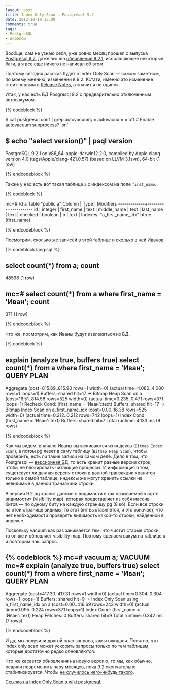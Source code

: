 ```yaml
---
layout: post
title: Index Only Scan в Postgresql 9.2
date: 2012-10-10 13:09
comments: true
tags:
- PostgreSQL
- индексы
---
```


Вообще, сам не узнаю себя, уже ровно месяц прошел с выпуска [Postgresql 9.2](http://www.postgresql.org/docs/9.2/static/release-9-2.html), даже вышло [обновление 9.2.1](http://www.postgresql.org/docs/9.2/static/release-9-2-1.html), исправляющее некоторые баги, а я все еще ничего не написал об этом.

Поэтому сегодня рассказ будет о Index Only Scan — самом заметном, по моему мнению, изменении в 9.2. Кстати, именно это
изменение стоит первым в [Release Notes](http://www.postgresql.org/docs/9.2/static/release-9-2.html), а значит я не
одинок.

<!-- more -->

Итак, у нас есть БД Posgresql 9.2 с предварительно отключенным автовакумом.

{% codeblock %}

$ cat postgresql.conf | grep autovacuum\ =
autovacuum = off			# Enable autovacuum subprocess?  'on'

$ echo "select version()" | psql
             version
-----------------------------------------------------------------------------
 PostgreSQL 9.2.1 on x86_64-apple-darwin12.2.0, compiled by Apple 
 clang version 4.0 (tags/Apple/clang-421.0.57) (based on LLVM 3.1svn), 64-bit
(1 row)

{% endcodeblock %}

Также у нас есть вот такая таблица `a` с индексом на поле `first_name`.

{% codeblock %}

mc=# \d a
         Table "public.a"
   Column    |  Type   | Modifiers 
-------------+---------+-----------
 id          | integer | 
 first_name  | text    | 
 middle_name | text    | 
 last_name   | text    | 
 checked     | boolean | 
 b           | text    | 
Indexes:
    "a_first_name_idx" btree (first_name)

{% endcodeblock %}

Посмотрим, сколько же записей в этой таблице и сколько в ней Иванов.

{% codeblock lang:sql %}

select count(*) from a;
 count 
-------
 48596
(1 row)

mc=# select count(*) from a where first_name = 'Иван';
 count 
-------
   371
(1 row)

{% endcodeblock %}

Что же, посмотрим, как Иваны будут извлекаться из БД.

{% codeblock %}

explain (analyze true, buffers true) select count(*) from a where first_name = 'Иван';
                                                             QUERY PLAN                                                             
------------------------------------------------------------------------------------------------------------------------------------
 Aggregate  (cost=815.89..815.90 rows=1 width=0) (actual time=4.080..4.080 rows=1 loops=1)
   Buffers: shared hit=17
   ->  Bitmap Heap Scan on a  (cost=16.51..814.58 rows=525 width=0) (actual time=0.235..0.471 rows=371 loops=1)
         Recheck Cond: (first_name = 'Иван'::text)
         Buffers: shared hit=17
         ->  Bitmap Index Scan on a_first_name_idx  (cost=0.00..16.38 rows=525 width=0) (actual time=0.212..0.212 rows=742 loops=1)
               Index Cond: (first_name = 'Иван'::text)
               Buffers: shared hit=7
 Total runtime: 4.133 ms
(9 rows)

{% endcodeblock %}

Как мы видем, вначале Иваны вытаскиваются из индекса (`Bitmap Index Scan`), а потом pg лезет в саму таблицу
(`Bitmap Heap Scan`), чтобы проверить, есть ли такие записи на самом деле. Дело в том, что Postgresql —
[версионная БД](http://www.postgresql.org/docs/9.2/static/mvcc-intro.html), то есть хранит разные версии строк, чтобы не
блокировать читающие процессы. И информация о том, сущетсвует ли данная версия строки в данной транзакции хранится
только в самой таблице, индексы же могут хранить ссылки на невидимые в данной транзакции строки.

В версии 9.2 pg хранит данные о видимости в так называемой «карте видимости» (visibility map), которая представляет из
себя массив битов — по одному биту на каждую страницу pg (8 кб). Если все строки на этой странице видимы, то этот бит
выставляется, и это означает, что нет необходимости проверять видимость какой-то строки, найденной в индексе.

Поскольку vacuum как раз занимается тем, что чистит старые строки, то он же и обновляет visibility map. Поэтому сделаем
вакум на таблице `a` и повторим наш запрос.

{% codeblock %}
mc=# vacuum a;
VACUUM
mc=# explain (analyze true, buffers true) select count(*) from a where first_name = 'Иван';
                                                             QUERY PLAN                                                              
-------------------------------------------------------------------------------------------------------------------------------------
 Aggregate  (cost=417.30..417.31 rows=1 width=0) (actual time=0.304..0.304 rows=1 loops=1)
   Buffers: shared hit=9
   ->  Index Only Scan using a_first_name_idx on a  (cost=0.00..416.69 rows=243 width=0) (actual time=0.095..0.224 rows=371 loops=1)
         Index Cond: (first_name = 'Иван'::text)
         Heap Fetches: 0
         Buffers: shared hit=9
 Total runtime: 0.342 ms
(7 rows)

{% endcodeblock %}

И да, мы получили другой план запроса, как и ожидали. Понятно, что index only scan может ускорить запросы только по тем
таблицам, которые достаточно редко обновляются.

Что же касается обновления на новую версию, то мы, как обычно, решили повременить пару месяцев, пока 9.2 окончательно
стабилизируется. Чтобы [не случилось чего-нибудь такого](http://www.sql.ru/forum/actualthread.aspx?tid=973589).

[Ссылка на Index Only Scan в wiki postgresql](http://wiki.postgresql.org/wiki/Index-only_scans).
